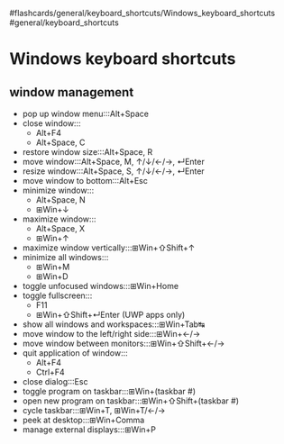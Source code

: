 #flashcards/general/keyboard_shortcuts/Windows_keyboard_shortcuts #general/keyboard_shortcuts

# Windows keyboard shortcuts

## window management

- pop up window menu:::Alt+Space <!--SR:!2023-02-07,18,250!2023-02-11,22,250-->
- close window:::<ul><li>Alt+F4</li><li>Alt+Space, C</li></ul> <!--SR:!2023-02-04,17,250!2023-03-04,35,250-->
- restore window size:::Alt+Space, R <!--SR:!2023-02-01,14,250!2023-02-01,12,230-->
- move window:::Alt+Space, M, ↑/↓/←/→, ↵Enter <!--SR:!2023-01-31,13,250!2023-01-29,16,290-->
- resize window:::Alt+Space, S, ↑/↓/←/→, ↵Enter <!--SR:!2023-01-31,15,250!2023-02-04,17,250-->
- move window to bottom:::Alt+Esc <!--SR:!2023-01-31,13,230!2023-02-03,16,250-->
- minimize window:::<ul><li>Alt+Space, N</li><li>⊞Win+↓</li></ul> <!--SR:!2023-02-04,15,250!2023-02-09,20,250-->
- maximize window:::<ul><li>Alt+Space, X</li><li>⊞Win+↑</li></ul> <!--SR:!2023-02-04,13,230!2023-02-08,19,250-->
- maximize window vertically:::⊞Win+⇧Shift+↑ <!--SR:!2023-02-18,27,250!2023-03-06,37,230-->
- minimize all windows:::<ul><li>⊞Win+M</li><li>⊞Win+D</li></ul> <!--SR:!2023-01-29,13,250!2023-02-06,17,250-->
- toggle unfocused windows:::⊞Win+Home <!--SR:!2023-02-01,14,230!2023-02-11,22,250-->
- toggle fullscreen:::<ul><li>F11</li><li>⊞Win+⇧Shift+↵Enter (UWP apps only)</li></ul> <!--SR:!2023-02-16,19,230!2023-03-03,38,290-->
- show all windows and workspaces:::⊞Win+Tab↹ <!--SR:!2023-02-05,16,250!2023-02-03,16,250-->
- move window to the left/right side:::⊞Win+←/→ <!--SR:!2023-02-10,21,250!2023-01-29,13,250-->
- move window between monitors:::⊞Win+⇧Shift+←/→ <!--SR:!2023-03-01,32,250!2023-03-03,34,250-->
- quit application of window:::<ul><li>Alt+F4</li><li>Ctrl+F4</li></ul> <!--SR:!2023-02-01,7,210!2023-02-05,12,250-->
- close dialog:::Esc <!--SR:!2023-03-30,61,310!2023-02-11,22,250-->
- toggle program on taskbar:::⊞Win+(taskbar #) <!--SR:!2023-02-12,23,250!2023-02-02,15,250-->
- open new program on taskbar:::⊞Win+⇧Shift+(taskbar #) <!--SR:!2023-02-01,10,210!2023-02-08,19,250-->
- cycle taskbar:::⊞Win+T, ⊞Win+T/←/→ <!--SR:!2023-01-31,14,230!2023-02-09,20,250-->
- peek at desktop:::⊞Win+Comma <!--SR:!2023-01-30,14,250!2023-02-12,23,250-->
- manage external displays:::⊞Win+P <!--SR:!2023-02-12,23,250!2023-02-03,14,230-->
